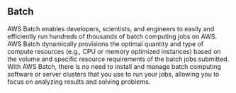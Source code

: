## Batch

AWS Batch enables developers, scientists, and engineers to easily and efficiently run hundreds of thousands of batch computing jobs on AWS. AWS Batch dynamically provisions the optimal quantity and type of compute resources (e.g., CPU or memory
optimized instances) based on the volume and specific resource requirements of the batch jobs submitted. With AWS Batch, there is no need to install and manage batch computing software or server clusters that you use to run your jobs, allowing you to focus on analyzing results and solving problems.